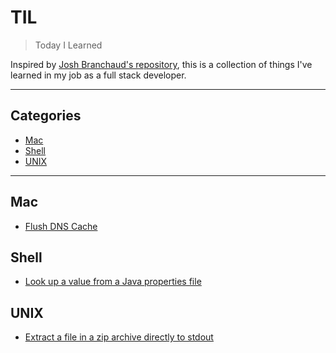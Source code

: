# TIL

> Today I Learned

Inspired by [Josh Branchaud's repository](https://github.com/jbranchaud/til), this is a collection of things I've learned in my job as a full stack developer.

---

## Categories

* [Mac](#mac)
* [Shell](#shell)
* [UNIX](#unix)

---

## Mac

* [Flush DNS Cache](mac/flush-dns-cache.md)

## Shell

* [Look up a value from a Java properties file](shell/read-java-properties-files.md)

## UNIX

* [Extract a file in a zip archive directly to stdout](unix/unzip-to-stdout.md)
